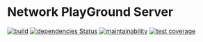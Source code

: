 # Network PlayGround Server 

[![build](https://travis-ci.org/zijpn/npg-server.svg?branch=master)](https://travis-ci.org/zijpn/npg-server)
[![dependencies Status](https://david-dm.org/zijpn/npg-server/status.svg)](https://david-dm.org/zijpn/npg-server)
[![maintainability](https://api.codeclimate.com/v1/badges/975c607f39e3d921a7aa/maintainability)](https://codeclimate.com/github/zijpn/npg-server/maintainability)
[![test coverage](https://api.codeclimate.com/v1/badges/975c607f39e3d921a7aa/test_coverage)](https://codeclimate.com/github/zijpn/npg-server/test_coverage)